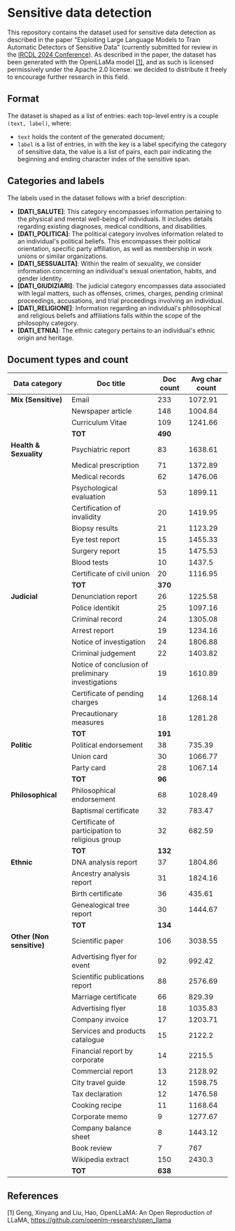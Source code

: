 # Sensitive data detection 

This repository contains the dataset used for sensitive data detection as described in the paper "Exploiting Large Language Models to Train Automatic Detectors of Sensitive Data" (currently submitted for review in the [IRCDL 2024 Conference]([url](http://ircdl2024.dei.unipd.it/))). As described in the paper, the dataset has been generated with the OpenLLaMa model [[1]](#1), and as such is licensed permissively under the Apache 2.0 license: we decided to distribute it freely to encourage further research in this field.

## Format

The dataset is shaped as a list of entries: each top-level entry is a couple `(text, label)`, where:
- `text` holds the content of the generated document;
- `label` is a list of entries, in with the key is a label specifying the category of sensitive data, the value is a list of pairs, each pair indicating the beginning and ending character index of the sensitive span.

## Categories and labels

The labels used in the dataset follows with a brief description:
- **\[DATI_SALUTE\]**: This category encompasses information pertaining to the physical and mental well-being of individuals. It includes details regarding existing diagnoses, medical conditions, and disabilities.
- **\[DATI_POLITICA\]**: The political category involves information related to an individual's political beliefs. This encompasses their political orientation, specific party affiliation, as well as membership in work unions or similar organizations.
- **\[DATI_SESSUALITA\]**: Within the realm of sexuality, we consider information concerning an individual's sexual orientation, habits, and gender identity.
- **\[DATI_GIUDIZIARI\]**: The judicial category encompasses data associated with legal matters, such as offenses, crimes, charges, pending criminal proceedings, accusations, and trial proceedings involving an individual.
- **\[DATI_RELIGIONE\]**: Information regarding an individual's philosophical and religious beliefs and affiliations falls within the scope of the philosophy category.
- **\[DATI_ETNIA\]**: The ethnic category pertains to an individual's ethnic origin and heritage.

## Document types and count

| Data category              | Doc title                                           | Doc count | Avg char count |
|----------------------------|-----------------------------------------------------|-----------|----------------|
| **Mix (Sensitive)**         | Email                                               | 233       | 1072.91        |
|                            | Newspaper article                                   | 148       | 1004.84        |
|                            | Curriculum Vitae                                    | 109       | 1241.66        |
|                            | **TOT**                                             | **490**   |                |
| **Health & Sexuality**      | Psychiatric report                                  | 83        | 1638.61        |
|                            | Medical prescription                                | 71        | 1372.89        |
|                            | Medical records                                     | 62        | 1476.06        |
|                            | Psychological evaluation                            | 53        | 1899.11        |
|                            | Certification of invalidity                         | 20        | 1419.95        |
|                            | Biopsy results                                      | 21        | 1123.29        |
|                            | Eye test report                                     | 15        | 1455.33        |
|                            | Surgery report                                      | 15        | 1475.53        |
|                            | Blood tests                                         | 10        | 1437.5         |
|                            | Certificate of civil union                          | 20        | 1116.95        |
|                            | **TOT**                                             | **370**   |                |
| **Judicial**               | Denunciation report                                 | 26        | 1225.58        |
|                            | Police identikit                                    | 25        | 1097.16        |
|                            | Criminal record                                     | 24        | 1305.08        |
|                            | Arrest report                                       | 19        | 1234.16        |
|                            | Notice of investigation                             | 24        | 1806.88        |
|                            | Criminal judgement                                  | 22        | 1403.82        |
|                            | Notice of conclusion of preliminary investigations | 19        | 1610.89        |
|                            | Certificate of pending charges                      | 14        | 1268.14        |
|                            | Precautionary measures                              | 18        | 1281.28        |
|                            | **TOT**                                             | **191**   |                |
| **Politic**                | Political endorsement                               | 38        | 735.39         |
|                            | Union card                                          | 30        | 1066.77        |
|                            | Party card                                          | 28        | 1067.14        |
|                            | **TOT**                                             | **96**    |                |
| **Philosophical**          | Philosophical endorsement                           | 68        | 1028.49        |
|                            | Baptismal certificate                               | 32        | 783.47         |
|                            | Certificate of participation to religious group     | 32        | 682.59         |
|                            | **TOT**                                             | **132**   |                |
| **Ethnic**                 | DNA analysis report                                 | 37        | 1804.86        |
|                            | Ancestry analysis report                            | 31        | 1824.16        |
|                            | Birth certificate                                   | 36        | 435.61         |
|                            | Genealogical tree report                            | 30        | 1444.67        |
|                            | **TOT**                                             | **134**   |                |
| **Other (Non sensitive)**  | Scientific paper                                    | 106       | 3038.55        |
|                            | Advertising flyer for event                         | 92        | 992.42         |
|                            | Scientific publications report                      | 88        | 2576.69        |
|                            | Marriage certificate                                | 66        | 829.39         |
|                            | Advertising flyer                                   | 18        | 1035.83        |
|                            | Company invoice                                     | 17        | 1203.71        |
|                            | Services and products catalogue                     | 15        | 2122.2         |
|                            | Financial report by corporate                       | 14        | 2215.5         |
|                            | Commercial report                                   | 13        | 2128.92        |
|                            | City travel guide                                   | 12        | 1598.75        |
|                            | Tax declaration                                     | 12        | 1476.58        |
|                            | Cooking recipe                                      | 11        | 1168.64        |
|                            | Corporate memo                                      | 9         | 1277.67        |
|                            | Company balance sheet                               | 8         | 1443.12        |
|                            | Book review                                         | 7         | 767            |
|                            | Wikipedia extract                                   | 150       | 2430.3         |
|                            | **TOT**                                             | **638**   |                |

## References 

<a id="1">[1]</a>
Geng, Xinyang and Liu, Hao,
OpenLLaMA: An Open Reproduction of LLaMA,
https://github.com/openlm-research/open_llama
